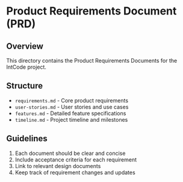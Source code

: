 # Product Requirements Document (PRD)

## Overview
This directory contains the Product Requirements Documents for the IntCode project.

## Structure
- `requirements.md` - Core product requirements
- `user-stories.md` - User stories and use cases
- `features.md` - Detailed feature specifications
- `timeline.md` - Project timeline and milestones

## Guidelines
1. Each document should be clear and concise
2. Include acceptance criteria for each requirement
3. Link to relevant design documents
4. Keep track of requirement changes and updates 
